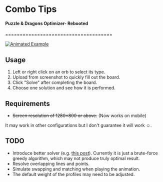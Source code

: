 # Combo Tips

#### Puzzle & Dragons Optimizer- Rebooted

=====================================

[![Animated Example](combo-tips-example.gif)](http://combo.tips)


Usage
-----

1. Left or right click on an orb to select its type.
2. Upload from screenshot to quickly fill out the board. 
3. Click "Solve" after completing the board.
4. Choose one solution and see how it is performed.

Requirements
------------
* ~~Screen resolution of 1280×800 or above.~~ (Now works on mobile)

It may work in other configurations but I don't guarantee it will work ☺.

TODO
----

* Introduce better solver (e.g. [this post](http://puzzleanddragonsforum.com/showthread.php?tid=1603&pid=6263#pid6263)). Currently it is just a brute-force greedy algorithm, which may not produce truly optimal result.
* Resolve overlapping lines and points.
* Simulate swapping and matching when playing the animation.
* The default weight of the profiles may need to be adjusted.

